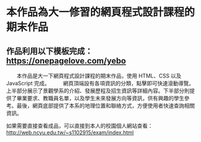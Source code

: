 # 本作品為大一修習的網頁程式設計課程的期末作品
## 作品利用以下模板完成：https://onepagelove.com/yebo
　　本作品是大一下網頁程式設計課程的期末作品，使用 HTML、CSS 以及 JavaScript 完成。
　　
  網頁頂端設有各項資訊的分類，點擊即可快速滾動導覽。上半部分展示了景觀學系的介紹、發展歷程及招生資訊等詳細內容。下半部分則提供了畢業要求、教職員名單，以及學生未來發展方向等資訊，供有興趣的學生參考。最後，網頁底部提供了本系的地理位置和聯絡方式，方便使用者快速查詢相關資訊。


如果需要直接查看成品，可以直接到本人的校園個人網站查看：  
http://web.ncyu.edu.tw/~s1102915/exam/index.html
